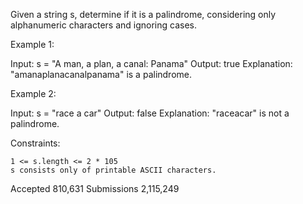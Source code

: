 Given a string s, determine if it is a palindrome, considering only alphanumeric characters and ignoring cases.

 

Example 1:

Input: s = "A man, a plan, a canal: Panama"
Output: true
Explanation: "amanaplanacanalpanama" is a palindrome.

Example 2:

Input: s = "race a car"
Output: false
Explanation: "raceacar" is not a palindrome.

 

Constraints:

    1 <= s.length <= 2 * 105
    s consists only of printable ASCII characters.

Accepted
810,631
Submissions
2,115,249